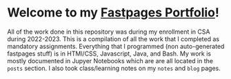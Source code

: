 # Welcome to my [Fastpages Portfolio](https://deimie.github.io/fastpages/)!

All of the work done in this repository was during my enrollment in CSA during 2022-2023. This is a compilation of all the work that I completed as mandatory assignments. Everything that I programmed (non auto-generated fastpages stuff) is in HTMl/CSS, Javascript, Java, and Bash. My work is mostly documented in Jupyer Notebooks which are are all located in the ```posts``` section. I also took class/learning notes on my ```notes``` and ```blog``` pages.
